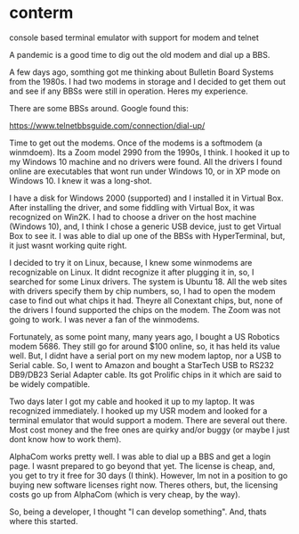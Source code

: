 # conterm
console based terminal emulator with support for modem and telnet

A pandemic is a good time to dig out the old modem and dial up a BBS.

A few days ago, somthing got me thinking about Bulletin Board Systems from the 1980s. I had two modems in storage and I decided to get them out and see if any BBSs were still in operation. Heres my experience.

There are some BBSs around. Google found this:

https://www.telnetbbsguide.com/connection/dial-up/

Time to get out the modems. Once of the modems is a softmodem (a winmdoem). Its a Zoom model 2990 from the 1990s, I think. I hooked it up to my Windows 10 machine and no drivers were found. All the drivers I found online are executables that wont run under Windows 10, or in XP mode on Windows 10. I knew it was a long-shot. 

I have a disk for Windows 2000 (supported) and I installed it in Virtual Box. After installing the driver, and some fiddling with Virtual Box, it was recognized on Win2K. I had to choose a driver on the host machine (Windows 10), and, I think I chose a generic USB device, just to get Virtual Box to see it. I was able to dial up one of the BBSs with HyperTerminal, but, it just wasnt working quite right.

I decided to try it on Linux, because, I knew some winmodems are recognizable on Linux. It didnt recognize it after plugging it in, so, I searched for some Linux drivers. The system is Ubuntu 18. All the web sites with drivers specify them by chip numbers, so, I had to open the modem case to find out what chips it had. Theyre all Conextant chips, but, none of the drivers I found supported the chips on the modem. The Zoom was not going to work. I was never a fan of the winmodems.

Fortunately, as some point many, many years ago, I bought a US Robotics modem 5686. They still go for around $100 online, so, it  has held its value well. But, I didnt have a serial port on my new modem laptop, nor a USB to Serial cable. So, I went to Amazon and bought a StarTech USB to RS232 DB9/DB23 Serial Adapter cable. Its got Prolific chips in it which are said to be widely compatible.

Two days later I got my cable and hooked it up to my laptop. It was recognized immediately. I hooked up my USR modem and looked for a terminal emulator that would support a modem. There are several out there. Most cost money and the free ones are quirky and/or buggy (or maybe I just dont know how to work them).

AlphaCom works pretty well. I was able to dial up a BBS and get a login page. I wasnt prepared to go beyond that yet. The license is cheap, and, you get to try it free for 30 days (I think). However, Im not in a position to go buying new software licenses right now. Theres others, but, the licensing costs go up from AlphaCom (which is very cheap, by the way).

So, being a developer, I thought "I can develop something". And, thats where this started.
